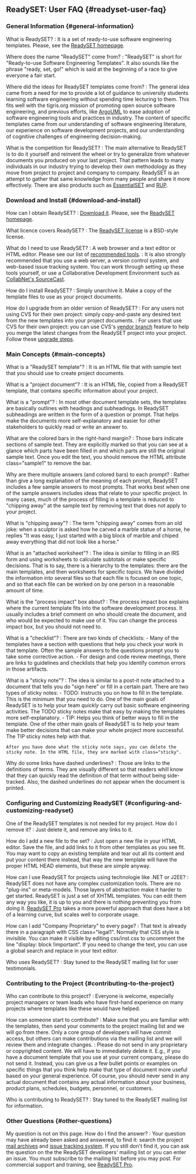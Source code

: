 ReadySET: User FAQ {#readyset-user-faq}
------------------

### General Information {#general-information}

What is ReadySET?
:   It is a set of ready-to-use software engineering templates. Please,
    see the [ReadySET homepage](http://readyset.tigris.org/).

Where does the name "ReadySET" come from?
:   "ReadySET" is short for "Ready-to-use Software
    Engineering Templates". It also sounds like the phrase "ready, set,
    go!" which is said at the beginning of a race to give everyone a
    fair start.

Where did the ideas for ReadySET templates come from?
:   The general idea came from a need for me to provide a lot of
    guidance to university students learning software engineering
    without spending time lecturing to them. This fits well with the
    tigris.org mission of promoting open source software engineering,
    and previous efforts, like [ArgoUML](http://argouml.tigris.org/) to
    ease adoption of software engineering tools and practices
    in industry. The content of specific templates came from our
    understanding of software engineering literature, our experience on
    software development projects, and our understanding of cognitive
    challenges of engineering decision-making.

What is the competition for ReadySET?
:   The main alternative to ReadySET is to do it yourself and reinvent
    the wheel or try to generalize from whatever documents you produced
    on your last project. That pattern leads to many individuals in our
    industry trying to develop their own methodology as they move from
    project to project and company to company. ReadySET is an attempt to
    gather that same knowledge from many people and share it
    more effectively. There are also products such as
    [EssentialSET](http://www.merant.com/News/PR/PR_02182003.asp) and
    [RUP](http://www-306.ibm.com/software/awdtools/rup/).

### Download and Install {#download-and-install}

How can I obtain ReadySET?
:   [Download
    it](http://readyset.tigris.org/servlets/ProjectDocumentList).
    Please, see the [ReadySET homepage](http://readyset.tigris.org/).

What licence covers ReadySET?
:   The [ReadySET license](../templates/readyset-license.html) is a
    BSD-style license.

What do I need to use ReadySET?
:   A web browser and a text editor or HTML editor. Please see our list
    of [recommended tools](recommended-tools.html).
:   It is also strongly recommended that you use a web server, a version
    control system, and web-based issue tracking system. You can work
    through setting up these tools yourself, or use a Collaborative
    Development Environment such as [CollabNet's
    SourceCast](http://www.collab.net/).

How do I install ReadySET?
:   Simply unarchive it. Make a copy of the template files to use as
    your project documents.

How do I upgrade from an older version of ReadySET?
:   For any users not using CVS for their own project: simply
    copy-and-paste any desired text from the new templates into your
    project documents.
:   For users that use CVS for their own project: you can use CVS's
    [vendor
    branch](http://cvsbook.red-bean.com/cvsbook.html#Tracking_Third-Party_Sources__Vendor_Branches_)
    feature to help you merge the latest changes from the ReadySET
    project into your project. Follow these [upgrade
    steps](HOWTO-upgrade.html).

### Main Concepts {#main-concepts}

What is a "ReadySET template"?
:   It is an HTML file that with sample text that you should use to
    create project documents.

What is a "project document"?
:   It is an HTML file, copied from a ReadySET template, that contains
    specific information about your project.

What is a "prompt"?
:   In most other document template sets, the templates are basically
    outlines with headings and subheadings. In ReadySET subheadings are
    written in the form of a question or prompt. That helps make the
    documents more self-explanatory and easier for other stakeholders to
    quickly read or write an answer to.

What are the colored bars in the right-hand margin?
:   Those bars indicate sections of sample text. They are explicitly
    marked so that you can see at a glance which parts have been filled
    in and which parts are still the original sample text. Once you edit
    the text, you should remove the HTML attribute class="sample1" to
    remove the bar.

Why are there multiple answers (and colored bars) to each prompt?
:   Rather than give a long explanation of the meaning of each prompt,
    ReadySET includes a few sample answers to most prompts. That works
    best when one of the sample answers includes ideas that relate to
    your specific project. In many cases, much of the process of filling
    in a template is reduced to "chipping away" at the sample text by
    removing text that does not apply to your project.

What is "chipping away"?
:   The term "chipping away" comes from an old joke: when a sculptor is
    asked how he carved a marble statue of a horse, he replies "It was
    easy, I just started with a big block of marble and chiped away
    everything that did not look like a horse."

What is an "attached worksheet"?
:   The idea is similar to filling in an IRS form and using worksheets
    to calculate subtotals or make specific decisions. That is to say,
    there is a hierarchy to the templates: there are the main templates,
    and then worksheets for specific topics. We have divided the
    information into several files so that each file is focused on one
    topic, and so that each file can be worked on by one person in a
    reasonable amount of time.

What is the "process impact" box about?
:   The process impact box explains where the current template fits into
    the software development process. It usually includes a brief
    comment on who should create the document, and who would be expected
    to make use of it. You can change the process impact box, but you
    should not need to.

What is a "checklist"?
:   There are two kinds of checklists:
    -   Many of the templates have a section with questions that help
        you check your work in that template. Often the sample answers
        to the questions prompt you to take some corrective action.
    -   For design and code review meetings, there are links to
        guidelines and checklists that help you identify common errors
        in those artifacts.

What is a "sticky note"?
:   The idea is similar to a post-it note attached to a document that
    tells you do "sign here" or fill in a certain part. There are two
    types of sticky notes:
    -   TODO: Instructs you on how to fill in the template. This is the
        minimum that you need to do. One of the main goals of ReadySET
        is to help your team *quickly* carry out basic software
        engineering activities. The TODO sticky notes make that easy by
        making the templates more self-explanatory.
    -   TIP: Helps you think of better ways to fill in the template. One
        of the other main goals of ReadySET is to help your team make
        better decisions that can make your whole project more
        successful. The TIP sticky notes help with that.

    After you have done what the sticky note says, you can delete the
    sticky note. In the HTML file, they are marked with class="sticky".

Why do some links have dashed underlines?
:   Those are links to the definitions of terms. They are visually
    different so that readers whill know that they can quickly read the
    definition of that term without being side-tracked. Also, the dashed
    underlines do not appear when the document is printed.

### Configuring and Customizing ReadySET {#configuring-and-customizing-readyset}

One of the ReadySET templates is not needed for my project. How do I remove it?
:   Just delete it, and remove any links to it.

How do I add a new file to the set?
:   Just open a new file in your HTML editor. Save the file, and add
    links to it from other templates as you see fit. You may want to
    copy an existing template and tear out all its content and put your
    content there instead, that way the new template will have the
    proper HTML HEAD elements, but these are simple anyway.

How can I use ReadySET for projects using technologie like .NET or J2EE?
:   ReadySET does not have any complex customization tools. There are no
    "plug-ins" or meta-models. Those layers of abstraction make it
    harder to get started. ReadySET is just a set of XHTML templates.
    You can edit them any way you like, it is up to you and there is
    nothing preventing you from doing it.
    [ReadySET Pro](http://www.readysetpro.com/) takes a more powerful
    approach that does have a bit of a learning curve, but scales well
    to corporate usage.

How can I add "Company Proprietary" to every page?
:   That text is already there in a paragraph with CSS class="legal1".
    Normally that CSS style is invisible. You can make it visible by
    editing css/inst.css to uncomment the line "display:
    block !important". If you need to change the text, you can use a
    global search and replace in your text editor.

Who uses ReadySET?
:   Stay tuned to the ReadySET mailing list for user testimonials.

### Contributing to the Project {#contributing-to-the-project}

Who can contribute to this project?
:   Everyone is welcome, especially project managers or team leads who
    have first-hand experience on many projects where templates like
    these would have helped.

How can someone start to contribute?
:   Make sure that you are familiar with the templates, then send your
    comments to the project mailing list and we will go from there. Only
    a core group of developers will have commit access, but others can
    make contributions via the mailing list and we will review them and
    integrate changes.
:   Please do not send in any proprietary or copyrighted content. We
    will have to immediately delete it. E.g., if you have a document
    template that you use at your current company, please do not send
    it. Instead, you can give us a few bullet points or examples on
    specific things that you think help make that type of document more
    useful based on your general experience. Of course, you should never
    send in any actual document that contains any actual information
    about your business, product plans, schedules, budgets, personnel,
    or customers.

Who is contributing to ReadySET?
:   Stay tuned to the ReadySET mailing list for information.

### Other Questions {#other-questions}

My question is not on this page. How do I find the answer?
:   Your question may have already been asked and answered, to find it:
    search the project [mail
    archives](http://readyset.tigris.org/servlets/SummarizeList?listName=dev)
    and [issue tracking
    system](http://readyset.tigris.org/servlets/ProjectIssues). If you
    still don't find it, you can ask the question on the the ReadySET
    developers' mailing list or you can enter an issue. You must
    subscribe to the mailing list before you may post. For commercial
    support and training, see
    [ReadySET Pro](http://www.readysetpro.com/).


